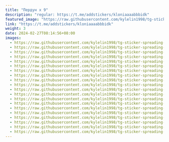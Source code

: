 ```yaml
---
title: "Пердун х 9"
description: "regular: https://t.me/addstickers/kloniaaaabbbidk"
featured_image: "https://raw.githubusercontent.com/kylelin1998/tg-sticker-spreading-worldwide-images/main/img/cff07692-c131-45d0-8928-efc97f9c1809.jpg"
link: "https://t.me/addstickers/kloniaaaabbbidk"
weight: 3
date: 2024-02-27T08:14:56+08:00
images:
  - https://raw.githubusercontent.com/kylelin1998/tg-sticker-spreading-worldwide-images/main/img/cff07692-c131-45d0-8928-efc97f9c1809.jpg
  - https://raw.githubusercontent.com/kylelin1998/tg-sticker-spreading-worldwide-images/main/img/a0974a1a-fb4f-49dd-b43f-ed8465418a91.jpg
  - https://raw.githubusercontent.com/kylelin1998/tg-sticker-spreading-worldwide-images/main/img/4fc3eb74-ac9e-406e-8196-90540707a3fd.jpg
  - https://raw.githubusercontent.com/kylelin1998/tg-sticker-spreading-worldwide-images/main/img/31cf8d87-c685-4d67-91f1-6803e6415f80.jpg
  - https://raw.githubusercontent.com/kylelin1998/tg-sticker-spreading-worldwide-images/main/img/b68e4ef2-f71e-410b-9b56-29831f152b7b.jpg
  - https://raw.githubusercontent.com/kylelin1998/tg-sticker-spreading-worldwide-images/main/img/68c881e9-ca00-4b2e-81ad-d1eeceb86df9.jpg
  - https://raw.githubusercontent.com/kylelin1998/tg-sticker-spreading-worldwide-images/main/img/8d6fd046-bfb8-4e67-b3ad-9f5dad7cdd74.jpg
  - https://raw.githubusercontent.com/kylelin1998/tg-sticker-spreading-worldwide-images/main/img/99f446f0-1394-4537-9879-dce68e4df50e.jpg
  - https://raw.githubusercontent.com/kylelin1998/tg-sticker-spreading-worldwide-images/main/img/0bc94f17-cf16-49d6-b707-08ca2186089c.jpg
  - https://raw.githubusercontent.com/kylelin1998/tg-sticker-spreading-worldwide-images/main/img/9c37ce6f-62da-4f4b-9653-c63764cf2f36.jpg
  - https://raw.githubusercontent.com/kylelin1998/tg-sticker-spreading-worldwide-images/main/img/4735aa58-bbc6-40f4-a493-e85e23ae3bc7.jpg
  - https://raw.githubusercontent.com/kylelin1998/tg-sticker-spreading-worldwide-images/main/img/82d18485-44c2-4f15-a0f1-ab8bc68afc7e.jpg
  - https://raw.githubusercontent.com/kylelin1998/tg-sticker-spreading-worldwide-images/main/img/3fa0bf9f-be88-4ba7-a788-f84befad34fb.jpg
  - https://raw.githubusercontent.com/kylelin1998/tg-sticker-spreading-worldwide-images/main/img/cf7ad38b-bd5c-45ab-acef-5404571eb4b4.jpg
  - https://raw.githubusercontent.com/kylelin1998/tg-sticker-spreading-worldwide-images/main/img/7f54a096-dfb3-4c7f-9683-8c5f7fe47927.jpg
  - https://raw.githubusercontent.com/kylelin1998/tg-sticker-spreading-worldwide-images/main/img/5fc912a7-0f65-4639-b61c-af5bea7a5c72.jpg
  - https://raw.githubusercontent.com/kylelin1998/tg-sticker-spreading-worldwide-images/main/img/18ea8272-8aa5-46d0-ad69-29f6764224fc.jpg
  - https://raw.githubusercontent.com/kylelin1998/tg-sticker-spreading-worldwide-images/main/img/93b35463-7070-41b0-ba29-7ba10a736f63.jpg
  - https://raw.githubusercontent.com/kylelin1998/tg-sticker-spreading-worldwide-images/main/img/22d82c92-48ac-448d-8102-7ad65f3acf17.jpg
  - https://raw.githubusercontent.com/kylelin1998/tg-sticker-spreading-worldwide-images/main/img/3846d04a-c822-4200-9287-14a658a44b58.jpg
---
```

